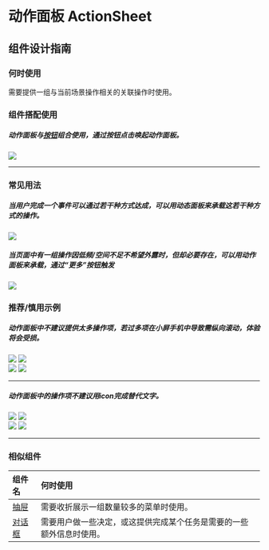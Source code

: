 # 动作面板 ActionSheet

## 组件设计指南

### 何时使用

需要提供一组与当前场景操作相关的关联操作时使用。

### 组件搭配使用

##### 动作面板与[按钮](./button)组合使用，通过按钮点击唤起动作面板。

<div class="item">
   <img src="https://oteam-tdesign-1258344706.cos.ap-guangzhou.myqcloud.com/site/design/mobile-guide/ActionSheet%201.png" />
   <em></em>
</div>


<hr />

### 常见用法

##### 当用户完成一个事件可以通过若干种方式达成，可以用动态面板来承载这若干种方式的操作。

<div class="item">
    <img src="https://oteam-tdesign-1258344706.cos.ap-guangzhou.myqcloud.com/site/design/mobile-guide/ActionSheet%202.png" />
    <em></em>
</div>


##### 当页面中有一组操作因低频/空间不足不希望外露时，但却必要存在，可以用动作面板来承载，通过“更多”按钮触发

<div class="item">
    <img src="https://oteam-tdesign-1258344706.cos.ap-guangzhou.myqcloud.com/site/design/mobile-guide/ActionSheet%203.png" />
    <em></em>
</div>


### 推荐/慎用示例

##### 动作面板中不建议提供太多操作项，若过多项在小屏手机中导致需纵向滚动，体验将会受损。

<div class="legend">
  <div class="item">
    <img src="https://oteam-tdesign-1258344706.cos.ap-guangzhou.myqcloud.com/site/design/mobile-guide/ActionSheet%204-1.png" />
    <img class="tag" src="https://oteam-tdesign-1258344706.cos.ap-guangzhou.myqcloud.com/site/doc/good.png" />
  </div>

  <div class="item">
    <img src="https://oteam-tdesign-1258344706.cos.ap-guangzhou.myqcloud.com/site/design/mobile-guide/ActionSheet%204-2.png" />
    <img class="tag" src="https://oteam-tdesign-1258344706.cos.ap-guangzhou.myqcloud.com/site/doc/bad.png" />
  </div>
</div>

<hr />

##### 动作面板中的操作项不建议用icon完成替代文字。

<div class="legend">
  <div class="item">
    <img src="https://oteam-tdesign-1258344706.cos.ap-guangzhou.myqcloud.com/site/design/mobile-guide/ActionSheet%205-1.png" />
    <img class="tag" src="https://oteam-tdesign-1258344706.cos.ap-guangzhou.myqcloud.com/site/doc/good.png" />
  </div>

  <div class="item">
    <img src="https://oteam-tdesign-1258344706.cos.ap-guangzhou.myqcloud.com/site/design/mobile-guide/ActionSheet%205-2.png" />
    <img class="tag" src="https://oteam-tdesign-1258344706.cos.ap-guangzhou.myqcloud.com/site/doc/bad.png" />
  </div>
</div>

<hr />



### 相似组件

| 组件名 | 何时使用                             |
| :----- | :----------------------------------- |
| [抽屉](./drawer) | 需要收折展示一组数量较多的菜单时使用。 |
| [对话框](./dialog) | 需要用户做一些决定，或这提供完成某个任务是需要的一些额外信息时使用。 |

